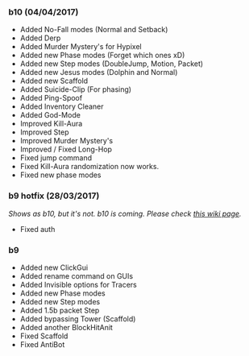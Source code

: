 ### b10 (04/04/2017)
- Added No-Fall modes (Normal and Setback)
- Added Derp
- Added Murder Mystery's for Hypixel
- Added new Phase modes (Forget which ones xD)
- Added new Step modes (DoubleJump, Motion, Packet)
- Added new Jesus modes (Dolphin and Normal)
- Added new Scaffold
- Added Suicide-Clip (For phasing)
- Added Ping-Spoof
- Added Inventory Cleaner
- Added God-Mode
- Improved Kill-Aura
- Improved Step
- Improved Murder Mystery's
- Improved / Fixed Long-Hop
- Fixed jump command
- Fixed Kill-Aura randomization now works.
- Fixed new phase modes

### b9 hotfix (28/03/2017)
*Shows as b10, but it's not. b10 is coming. Please check [this wiki page](https://github.com/Decyferable/Pandora-Client/wiki/b9-Auth-Hotfix).*
- Fixed auth

### b9
- Added new ClickGui
- Added rename command on GUIs
- Added Invisible options for Tracers
- Added new Phase modes
- Added new Step modes
- Added 1.5b packet Step
- Added bypassing Tower (Scaffold)
- Added another BlockHitAnit
- Fixed Scaffold
- Fixed AntiBot
